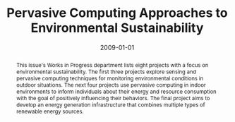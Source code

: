 ---
abstract: This issue's Works in Progress department lists eight projects with a focus
  on environmental sustainability. The first three projects explore sensing and pervasive
  computing techniques for monitoring environmental conditions in outdoor situations.
  The next four projects use pervasive computing in indoor environments to inform
  individuals about their energy and resource consumption with the goal of positively
  influencing their behaviors. The final project aims to develop an energy generation
  infrastructure that combines multiple types of renewable energy sources.
authors:
- Rolando A. Cardenas-Tamayo
- J. Antonio García-Macías
- Timothy M. Miller
- Patrick Rich
- Janet Davis
- Joan Albesa
- Manel Gasulla
- Jorge Higuera
- María Teresa Penella
- José Garcia
- Alejandro Fernández-Montes
- Maria-Angeles Grado-Caffaro
- Karin Kappel
- Thomas Grechenig
- Lhan Umut
- Erdem Uçar
- Josh Wall
- John Ward
date: '2009-01-01'
featured: false
links:
- name: Publik
  url: https://publik.tuwien.ac.at/showentry.php?ID=183639&lang=2
publication: IEEE Pervasive Computing, 8 (2009), 1; S. 54 - 57
publication_types:
- '2'
publishDate: '2009-01-01'
title: Pervasive Computing Approaches to Environmental Sustainability
url_pdf: ''
---
